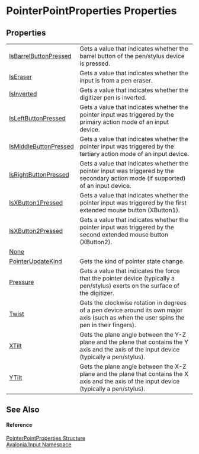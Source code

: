 # PointerPointProperties Properties




## Properties
<table>
<tr>
<td><a href="P_Avalonia_Input_PointerPointProperties_IsBarrelButtonPressed">IsBarrelButtonPressed</a></td>
<td>Gets a value that indicates whether the barrel button of the pen/stylus device is pressed.</td>
</tr>
<tr>
<td><a href="P_Avalonia_Input_PointerPointProperties_IsEraser">IsEraser</a></td>
<td>Gets a value that indicates whether the input is from a pen eraser.</td>
</tr>
<tr>
<td><a href="P_Avalonia_Input_PointerPointProperties_IsInverted">IsInverted</a></td>
<td>Gets a value that indicates whether the digitizer pen is inverted.</td>
</tr>
<tr>
<td><a href="P_Avalonia_Input_PointerPointProperties_IsLeftButtonPressed">IsLeftButtonPressed</a></td>
<td>Gets a value that indicates whether the pointer input was triggered by the primary action mode of an input device.</td>
</tr>
<tr>
<td><a href="P_Avalonia_Input_PointerPointProperties_IsMiddleButtonPressed">IsMiddleButtonPressed</a></td>
<td>Gets a value that indicates whether the pointer input was triggered by the tertiary action mode of an input device.</td>
</tr>
<tr>
<td><a href="P_Avalonia_Input_PointerPointProperties_IsRightButtonPressed">IsRightButtonPressed</a></td>
<td>Gets a value that indicates whether the pointer input was triggered by the secondary action mode (if supported) of an input device.</td>
</tr>
<tr>
<td><a href="P_Avalonia_Input_PointerPointProperties_IsXButton1Pressed">IsXButton1Pressed</a></td>
<td>Gets a value that indicates whether the pointer input was triggered by the first extended mouse button (XButton1).</td>
</tr>
<tr>
<td><a href="P_Avalonia_Input_PointerPointProperties_IsXButton2Pressed">IsXButton2Pressed</a></td>
<td>Gets a value that indicates whether the pointer input was triggered by the second extended mouse button (XButton2).</td>
</tr>
<tr>
<td><a href="P_Avalonia_Input_PointerPointProperties_None">None</a></td>
<td> </td>
</tr>
<tr>
<td><a href="P_Avalonia_Input_PointerPointProperties_PointerUpdateKind">PointerUpdateKind</a></td>
<td>Gets the kind of pointer state change.</td>
</tr>
<tr>
<td><a href="P_Avalonia_Input_PointerPointProperties_Pressure">Pressure</a></td>
<td>Gets a value that indicates the force that the pointer device (typically a pen/stylus) exerts on the surface of the digitizer.</td>
</tr>
<tr>
<td><a href="P_Avalonia_Input_PointerPointProperties_Twist">Twist</a></td>
<td>Gets the clockwise rotation in degrees of a pen device around its own major axis (such as when the user spins the pen in their fingers).</td>
</tr>
<tr>
<td><a href="P_Avalonia_Input_PointerPointProperties_XTilt">XTilt</a></td>
<td>Gets the plane angle between the Y-Z plane and the plane that contains the Y axis and the axis of the input device (typically a pen/stylus).</td>
</tr>
<tr>
<td><a href="P_Avalonia_Input_PointerPointProperties_YTilt">YTilt</a></td>
<td>Gets the plane angle between the X-Z plane and the plane that contains the X axis and the axis of the input device (typically a pen/stylus).</td>
</tr>
</table>

## See Also


#### Reference
<a href="T_Avalonia_Input_PointerPointProperties">PointerPointProperties Structure</a>  
<a href="N_Avalonia_Input">Avalonia.Input Namespace</a>  
